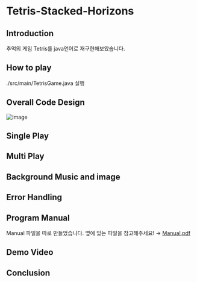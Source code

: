 # Tetris-Stacked-Horizons
## Introduction
추억의 게임 Tetris를 java언어로 재구현해보았습니다.
## How to play
./src/main/TetrisGame.java 실행
## Overall Code Design
![image](https://github.com/user-attachments/assets/03ff6327-d346-4892-8d04-e11f388f7ea4)
## Single Play
## Multi Play
## Background Music and image
## Error Handling
## Program Manual
Manual 파일을 따로 만들었습니다. 옆에 있는 파일을 참고해주세요! →
[Manual.pdf](https://github.com/user-attachments/files/18059193/Manual.pdf)
## Demo Video


## Conclusion
